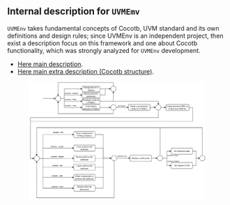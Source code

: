 ## Internal description for `UVMEmv`
`UVMEnv` takes fundamental concepts of Cocotb, UVM standard and its own definitions and design rules; since UVMEnv is an independent project, then exist a description focus on this framework and one about Cocotb functionality, which was strongly analyzed for `UVMEnv` development.

- [Here main description](https://github.com/ManBenit/uvmenv/blob/main/docs/main_structure/index.md).
- [Here main extra description (Cocotb structure)](https://github.com/ManBenit/uvmenv/blob/main/docs/main_structure/extra/index.md).


<p align="center">
  <img src="img/uml_files/flux_sequence/BloqVerifUVMEnv_Vert.png" 
    alt="Block diagram about UVMENv usage"
    width="80%" 
  />
</p>




